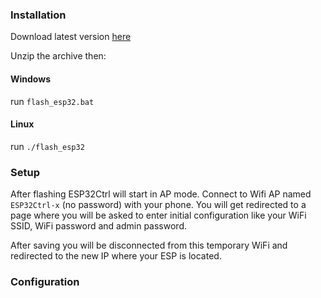 ### Installation

Download latest version [here](http://www.google.com)

Unzip the archive then:

#### Windows

run `flash_esp32.bat`

#### Linux

run `./flash_esp32`

### Setup

After flashing ESP32Ctrl will start in AP mode. Connect to Wifi AP named `ESP32Ctrl-x` (no password) with your phone. You will get redirected to a page where you will be asked to enter initial configuration like your WiFi SSID, WiFi password and admin password.

After saving you will be disconnected from this temporary WiFi and redirected to the new IP where your ESP is located.

### Configuration
